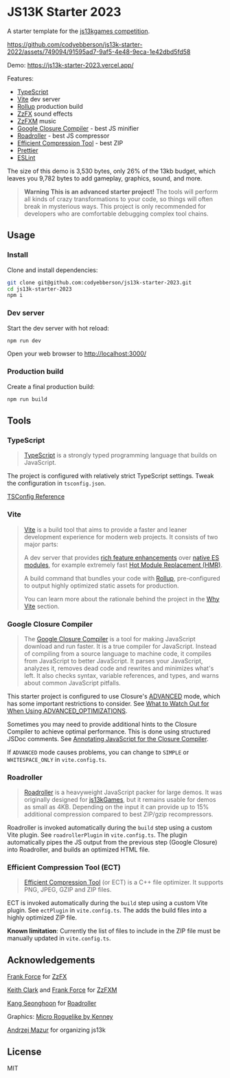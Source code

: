# JS13K Starter 2023

A starter template for the [js13kgames competition](https://js13kgames.com/).

https://github.com/codyebberson/js13k-starter-2022/assets/749094/91595ad7-9af5-4e48-9eca-1e42dbd5fd58

Demo: <https://js13k-starter-2023.vercel.app/>

Features:

- [TypeScript](https://www.typescriptlang.org/)
- [Vite](https://vitejs.dev/) dev server
- [Rollup](https://rollupjs.org/guide/en/) production build
- [ZzFX](https://github.com/KilledByAPixel/ZzFX) sound effects
- [ZzFXM](https://github.com/keithclark/ZzFXM) music
- [Google Closure Compiler](https://github.com/google/closure-compiler) - best JS minifier
- [Roadroller](https://lifthrasiir.github.io/roadroller/) - best JS compressor
- [Efficient Compression Tool](https://github.com/fhanau/Efficient-Compression-Tool) - best ZIP
- [Prettier](https://prettier.io/)
- [ESLint](https://eslint.org/)

The size of this demo is 3,530 bytes, only 26% of the 13kb budget, which leaves you 9,782 bytes to add gameplay, graphics, sound, and more.

> **Warning**
> **This is an advanced starter project!** The tools will perform all kinds of crazy transformations to your code, so things will often break in mysterious ways. This project is only recommended for developers who are comfortable debugging complex tool chains.

## Usage

### Install

Clone and install dependencies:

```bash
git clone git@github.com:codyebberson/js13k-starter-2023.git
cd js13k-starter-2023
npm i
```

### Dev server

Start the dev server with hot reload:

```bash
npm run dev
```

Open your web browser to <http://localhost:3000/>

### Production build

Create a final production build:

```bash
npm run build
```

## Tools

### TypeScript

> [TypeScript](https://www.typescriptlang.org/) is a strongly typed programming language that builds on JavaScript.

The project is configured with relatively strict TypeScript settings. Tweak the configuration in `tsconfig.json`.

[TSConfig Reference](https://www.typescriptlang.org/tsconfig)

### Vite

> [Vite](https://vitejs.dev/) is a build tool that aims to provide a faster and leaner development experience for modern web projects. It consists of two major parts:
>
> A dev server that provides [rich feature enhancements](https://vitejs.dev/guide/features.html) over [native ES modules](https://developer.mozilla.org/en-US/docs/Web/JavaScript/Guide/Modules), for example extremely fast [Hot Module Replacement (HMR)](https://vitejs.dev/guide/features.html#hot-module-replacement).
>
> A build command that bundles your code with [Rollup](https://rollupjs.org/), pre-configured to output highly optimized static assets for production.
>
> You can learn more about the rationale behind the project in the [Why Vite](https://vitejs.dev/guide/why.html) section.

### Google Closure Compiler

> The [Google Closure Compiler](https://github.com/google/closure-compiler) is a tool for making JavaScript download and run faster. It is a true compiler for JavaScript. Instead of compiling from a source language to machine code, it compiles from JavaScript to better JavaScript. It parses your JavaScript, analyzes it, removes dead code and rewrites and minimizes what's left. It also checks syntax, variable references, and types, and warns about common JavaScript pitfalls.

This starter project is configured to use Closure's [ADVANCED](https://developers.google.com/closure/compiler/docs/api-tutorial3) mode, which has some important restrictions to consider. See [What to Watch Out for When Using ADVANCED_OPTIMIZATIONS](https://developers.google.com/closure/compiler/docs/api-tutorial3#dangers).

Sometimes you may need to provide additional hints to the Closure Compiler to achieve optimal performance. This is done using structured JSDoc comments. See [Annotating JavaScript for the Closure Compiler](https://github.com/google/closure-compiler/wiki/Annotating-JavaScript-for-the-Closure-Compiler).

If `ADVANCED` mode causes problems, you can change to `SIMPLE` or `WHITESPACE_ONLY` in `vite.config.ts`.

### Roadroller

> [Roadroller](https://github.com/lifthrasiir/roadroller) is a heavyweight JavaScript packer for large demos. It was originally designed for [js13kGames](https://js13kgames.com/), but it remains usable for demos as small as 4KB. Depending on the input it can provide up to 15% additional compression compared to best ZIP/gzip recompressors.

Roadroller is invoked automatically during the `build` step using a custom Vite plugin. See `roadrollerPlugin` in `vite.config.ts`. The plugin automatically pipes the JS output from the previous step (Google Closure) into Roadroller, and builds an optimized HTML file.

### Efficient Compression Tool (ECT)

> [Efficient Compression Tool](https://github.com/fhanau/Efficient-Compression-Tool) (or ECT) is a C++ file optimizer. It supports PNG, JPEG, GZIP and ZIP files.

ECT is invoked automatically during the `build` step using a custom Vite plugin. See `ectPlugin` in `vite.config.ts`. The adds the build files into a highly optimized ZIP file.

**Known limitation**: Currently the list of files to include in the ZIP file must be manually updated in `vite.config.ts`.

## Acknowledgements

[Frank Force](https://twitter.com/KilledByAPixel) for [ZzFX](https://github.com/KilledByAPixel/ZzFX)

[Keith Clark](https://twitter.com/keithclarkcouk) and [Frank Force](https://twitter.com/KilledByAPixel) for [ZzFXM](https://keithclark.github.io/ZzFXM/)

[Kang Seonghoon](https://mearie.org/) for [Roadroller](https://lifthrasiir.github.io/roadroller/)

Graphics: [Micro Roguelike by Kenney](https://www.kenney.nl/assets/micro-roguelike)

[Andrzej Mazur](https://end3r.com/) for organizing js13k

## License

MIT
